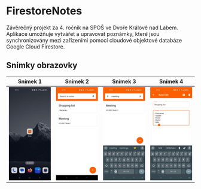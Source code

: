 # FirestoreNotes
Závěrečný projekt za 4. ročník na SPOŠ ve Dvoře Králové nad Labem. Aplikace umožňuje vytvářet a upravovat poznámky, které jsou synchronizovány mezi zařízeními pomocí cloudové objektové databáze Google Cloud Firestore.

## Snímky obrazovky
| Snímek 1 | Snímek 2 | Snímek 3 | Snímek 4 |
| :------: | :------: | :------: | :------: |
| ![Snímek 1](screenshots/screenshot-1.png) | ![Snímek 1](screenshots/screenshot-2.png) | ![Snímek 1](screenshots/screenshot-3.png) | ![Snímek 1](screenshots/screenshot-4.png) |
